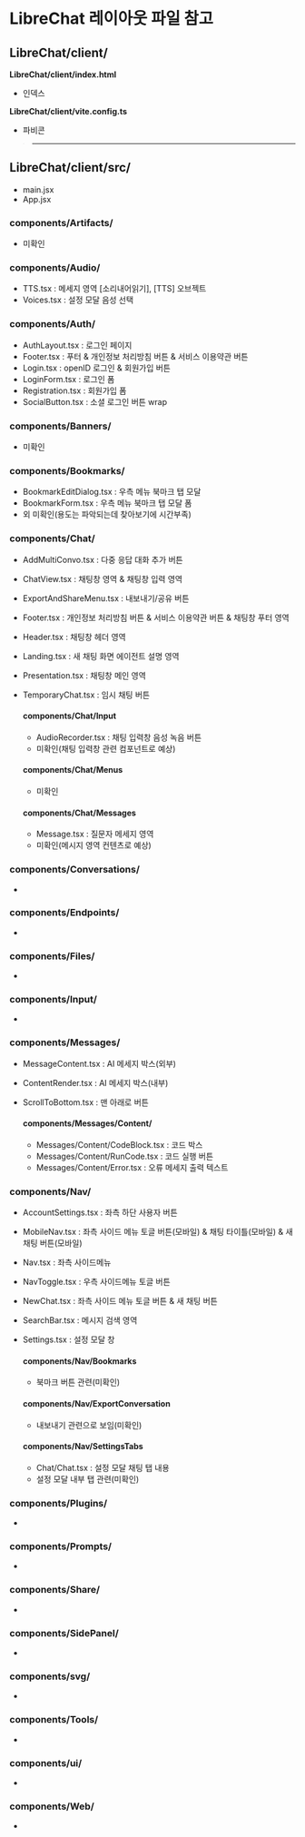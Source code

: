 
# LibreChat 레이아웃 파일 참고

## LibreChat/client/

**LibreChat/client/index.html**
- 인덱스

**LibreChat/client/vite.config.ts**
- 파비콘

> ---

## LibreChat/client/**src**/
- main.jsx
- App.jsx

### components/**Artifacts**/
- 미확인

### components/**Audio**/
- TTS.tsx : 메세지 영역 [소리내어읽기], [TTS] 오브젝트
- Voices.tsx : 설정 모달 음성 선택

### components/**Auth**/
- AuthLayout.tsx : 로그인 페이지
- Footer.tsx : 푸터 & 개인정보 처리방침 버튼 & 서비스 이용약관 버튼
- Login.tsx : openID 로그인 & 회원가입 버튼
- LoginForm.tsx : 로그인 폼
- Registration.tsx : 회원가입 폼
- SocialButton.tsx : 소셜 로그인 버튼 wrap

### components/**Banners**/
- 미확인

### components/**Bookmarks**/
- BookmarkEditDialog.tsx : 우측 메뉴 북마크 탭 모달
- BookmarkForm.tsx : 우측 메뉴 북마크 탭 모달 폼
- 외 미확인(용도는 파악되는데 찾아보기에 시간부족)

### components/**Chat**/
- AddMultiConvo.tsx : 다중 응답 대화 추가 버튼
- ChatView.tsx : 채팅창 영역 & 채팅창 입력 영역
- ExportAndShareMenu.tsx : 내보내기/공유 버튼
- Footer.tsx : 개인정보 처리방침 버튼 & 서비스 이용약관 버튼 & 채팅창 푸터 영역
- Header.tsx : 채팅창 헤더 영역
- Landing.tsx : 새 채팅 화면 에이전트 설명 영역
- Presentation.tsx : 채팅창 메인 영역
- TemporaryChat.tsx : 임시 채팅 버튼

    #### components/Chat/**Input**
    - AudioRecorder.tsx : 채팅 입력창 음성 녹음 버튼
    - 미확인(채팅 입력창 관련 컴포넌트로 예상)

    #### components/Chat/**Menus**
    - 미확인

    #### components/Chat/**Messages**
    - Message.tsx : 질문자 메세지 영역
    - 미확인(메시지 영역 컨텐츠로 예상)

### components/**Conversations**/
- 

### components/**Endpoints**/
- 

### components/**Files**/
- 

### components/**Input**/
- 

### components/**Messages**/
- MessageContent.tsx : AI 메세지 박스(외부)
- ContentRender.tsx : AI 메세지 박스(내부)
- ScrollToBottom.tsx : 맨 아래로 버튼

    #### components/Messages/**Content**/
    - Messages/Content/CodeBlock.tsx : 코드 박스
    - Messages/Content/RunCode.tsx : 코드 실행 버튼
    - Messages/Content/Error.tsx : 오류 메세지 출력 텍스트

### components/**Nav**/
- AccountSettings.tsx : 좌측 하단 사용자 버튼
- MobileNav.tsx : 좌측 사이드 메뉴 토글 버튼(모바일) & 채팅 타이틀(모바일) & 새 채팅 버튼(모바일)
- Nav.tsx : 좌측 사이드메뉴
- NavToggle.tsx : 우측 사이드메뉴 토글 버튼
- NewChat.tsx : 좌측 사이드 메뉴 토글 버튼 & 새 채팅 버튼
- SearchBar.tsx : 메시지 검색 영역
- Settings.tsx : 설정 모달 창

    #### components/Nav/**Bookmarks**
    - 북마크 버튼 관련(미확인)
    #### components/Nav/**ExportConversation**
    - 내보내기 관련으로 보임(미확인)
    #### components/Nav/**SettingsTabs**
    - Chat/Chat.tsx : 설정 모달 채팅 탭 내용
    - 설정 모달 내부 탭 관련(미확인)


### components/**Plugins**/
- 

### components/**Prompts**/
- 

### components/**Share**/
- 

### components/**SidePanel**/
- 

### components/**svg**/
- 

### components/**Tools**/
- 

### components/**ui**/
- 

### components/**Web**/
- 

